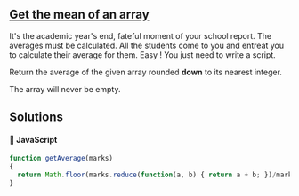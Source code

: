 ## [Get the mean of an array](https://www.codewars.com/kata/563e320cee5dddcf77000158)

It's the academic year's end, fateful moment of your school report.
The averages must be calculated. All the students come to you and entreat you to calculate their average for them.
Easy ! You just need to write a script.

Return the average of the given array rounded **down** to its nearest integer.

The array will never be empty.


## Solutions
#### 🙈 JavaScript
```javascript
function getAverage(marks)
{
  return Math.floor(marks.reduce(function(a, b) { return a + b; })/marks.length)
}
```
